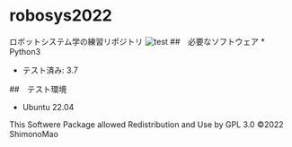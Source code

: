 # robosys2022
ロボットシステム学の練習リポジトリ
![test](https://github.com/shimotuke1535/robosys2022/actions/workflows/test.yml/badge.svg)
##　必要なソフトウェア
*　Python3
  * テスト済み: 3.7

##　テスト環境
* Ubuntu 22.04

This Softwere Package allowed Redistribution and Use by GPL 3.0
©2022 ShimonoMao
